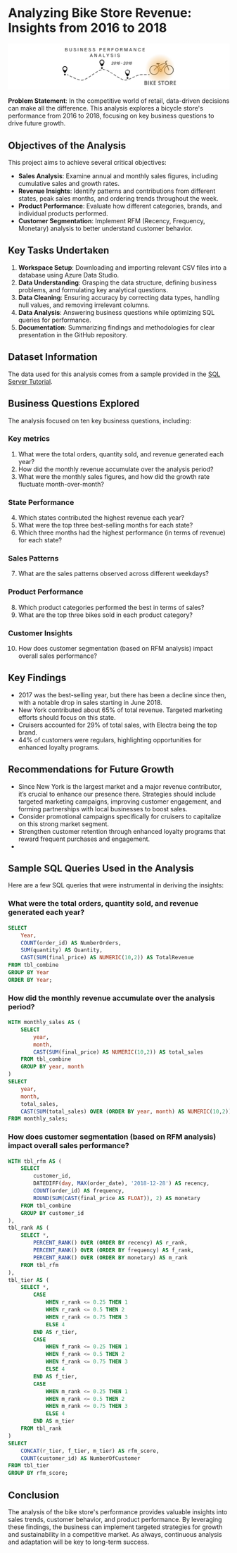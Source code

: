 # Analyzing Bike Store Revenue: Insights from 2016 to 2018

![Bike Store Logo](https://github.com/Aimee-Le/BikeStoreAnalysis/blob/main/logomain.png)

__Problem Statement__:
In the competitive world of retail, data-driven decisions can make all the difference. This analysis explores a bicycle store's performance from 2016 to 2018, focusing on key business questions to drive future growth.

## Objectives of the Analysis

This project aims to achieve several critical objectives:

- **Sales Analysis**: Examine annual and monthly sales figures, including cumulative sales and growth rates.
- **Revenue Insights**: Identify patterns and contributions from different states, peak sales months, and ordering trends throughout the week.
- **Product Performance**: Evaluate how different categories, brands, and individual products performed.
- **Customer Segmentation**: Implement RFM (Recency, Frequency, Monetary) analysis to better understand customer behavior.

## Key Tasks Undertaken

1. **Workspace Setup**: Downloading and importing relevant CSV files into a database using Azure Data Studio.
2. **Data Understanding**: Grasping the data structure, defining business problems, and formulating key analytical questions.
3. **Data Cleaning**: Ensuring accuracy by correcting data types, handling null values, and removing irrelevant columns.
4. **Data Analysis**: Answering business questions while optimizing SQL queries for performance.
5. **Documentation**: Summarizing findings and methodologies for clear presentation in the GitHub repository.

## Dataset Information

The data used for this analysis comes from a sample provided in the [SQL Server Tutorial](http://www.sqlservertutorial.net/load-sample-database/).

## Business Questions Explored

The analysis focused on ten key business questions, including:

### Key metrics
1. What were the total orders, quantity sold, and revenue generated each year?
2. How did the monthly revenue accumulate over the analysis period?
3. What were the monthly sales figures, and how did the growth rate fluctuate month-over-month?

### State Performance
4. Which states contributed the highest revenue each year?
5. What were the top three best-selling months for each state?
6. Which three months had the highest performance (in terms of revenue) for each state?

### Sales Patterns
7. What are the sales patterns observed across different weekdays?

### Product Performance
8. Which product categories performed the best in terms of sales?
9. What are the top three bikes sold in each product category?

### Customer Insights
10. How does customer segmentation (based on RFM analysis) impact overall sales performance?

## Key Findings
- 2017 was the best-selling year, but there has been a decline since then, with a notable drop in sales starting in June 2018.
- New York contributed about 65% of total revenue. Targeted marketing efforts should focus on this state.
- Cruisers accounted for 29% of total sales, with Electra being the top brand.
- 44% of customers were regulars, highlighting opportunities for enhanced loyalty programs.

## Recommendations for Future Growth

- Since New York is the largest market and a major revenue contributor, it’s crucial to enhance our presence there. Strategies should include targeted marketing campaigns, improving customer engagement, and forming partnerships with local businesses to boost sales.
- Consider promotional campaigns specifically for cruisers to capitalize on this strong market segment.
- Strengthen customer retention through enhanced loyalty programs that reward frequent purchases and engagement.
- 
## Sample SQL Queries Used in the Analysis

Here are a few SQL queries that were instrumental in deriving the insights:

### What were the total orders, quantity sold, and revenue generated each year?
```sql
SELECT 
    Year,
    COUNT(order_id) AS NumberOrders,
    SUM(quantity) AS Quantity,
    CAST(SUM(final_price) AS NUMERIC(10,2)) AS TotalRevenue
FROM tbl_combine
GROUP BY Year
ORDER BY Year;
```

### How did the monthly revenue accumulate over the analysis period?
```sql
WITH monthly_sales AS (
    SELECT
        year,
        month,
        CAST(SUM(final_price) AS NUMERIC(10,2)) AS total_sales
    FROM tbl_combine
    GROUP BY year, month
)
SELECT 
    year, 
    month, 
    total_sales,
    CAST(SUM(total_sales) OVER (ORDER BY year, month) AS NUMERIC(10,2)) AS accumulative
FROM monthly_sales;
```

### How does customer segmentation (based on RFM analysis) impact overall sales performance?
```sql
WITH tbl_rfm AS (
    SELECT 
        customer_id,
        DATEDIFF(day, MAX(order_date), '2018-12-28') AS recency,
        COUNT(order_id) AS frequency,
        ROUND(SUM(CAST(final_price AS FLOAT)), 2) AS monetary
    FROM tbl_combine
    GROUP BY customer_id
),
tbl_rank AS (
    SELECT *,
        PERCENT_RANK() OVER (ORDER BY recency) AS r_rank,
        PERCENT_RANK() OVER (ORDER BY frequency) AS f_rank,
        PERCENT_RANK() OVER (ORDER BY monetary) AS m_rank
    FROM tbl_rfm
),
tbl_tier AS (
    SELECT *,
        CASE 
            WHEN r_rank <= 0.25 THEN 1
            WHEN r_rank <= 0.5 THEN 2
            WHEN r_rank <= 0.75 THEN 3
            ELSE 4 
        END AS r_tier,
        CASE 
            WHEN f_rank <= 0.25 THEN 1
            WHEN f_rank <= 0.5 THEN 2
            WHEN f_rank <= 0.75 THEN 3
            ELSE 4 
        END AS f_tier,
        CASE 
            WHEN m_rank <= 0.25 THEN 1
            WHEN m_rank <= 0.5 THEN 2
            WHEN m_rank <= 0.75 THEN 3
            ELSE 4 
        END AS m_tier
    FROM tbl_rank
)
SELECT 
    CONCAT(r_tier, f_tier, m_tier) AS rfm_score,
    COUNT(customer_id) AS NumberOfCustomer
FROM tbl_tier
GROUP BY rfm_score;
```

## Conclusion

The analysis of the bike store's performance provides valuable insights into sales trends, customer behavior, and product performance. By leveraging these findings, the business can implement targeted strategies for growth and sustainability in a competitive market. As always, continuous analysis and adaptation will be key to long-term success.
